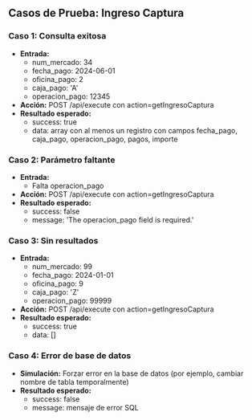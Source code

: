## Casos de Prueba: Ingreso Captura

### Caso 1: Consulta exitosa
- **Entrada:**
  - num_mercado: 34
  - fecha_pago: 2024-06-01
  - oficina_pago: 2
  - caja_pago: 'A'
  - operacion_pago: 12345
- **Acción:** POST /api/execute con action=getIngresoCaptura
- **Resultado esperado:**
  - success: true
  - data: array con al menos un registro con campos fecha_pago, caja_pago, operacion_pago, pagos, importe

### Caso 2: Parámetro faltante
- **Entrada:**
  - Falta operacion_pago
- **Acción:** POST /api/execute con action=getIngresoCaptura
- **Resultado esperado:**
  - success: false
  - message: 'The operacion_pago field is required.'

### Caso 3: Sin resultados
- **Entrada:**
  - num_mercado: 99
  - fecha_pago: 2024-01-01
  - oficina_pago: 9
  - caja_pago: 'Z'
  - operacion_pago: 99999
- **Acción:** POST /api/execute con action=getIngresoCaptura
- **Resultado esperado:**
  - success: true
  - data: []

### Caso 4: Error de base de datos
- **Simulación:** Forzar error en la base de datos (por ejemplo, cambiar nombre de tabla temporalmente)
- **Resultado esperado:**
  - success: false
  - message: mensaje de error SQL

